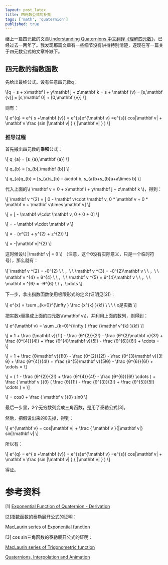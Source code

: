 ```yaml
---
layout: post_latex
title: 四元数公式的补充
tags: ['math', 'quaternion']
published: true
---
```


<!--more-->

继上一篇四元数的文章[Understanding Quaternions 中文翻译《理解四元数》](http://www.qiujiawei.com/understanding-quaternions/)，已经过去一两年了。我发现那篇文章有一些细节没有讲得特别清楚，遂现在写一篇关于四元数公式的文章补缺下。

## 四元数的指数函数

先给出最终公式。设有任意四元数q：

\\[q = s + x\\mathbf i + y\\mathbf j + z\\mathbf k = s + \\mathbf \{v\} = [s,\\mathbf \{v\}] = [s,\\mathbf 0] + [0,\\mathbf \{v\}] \\]

则有：


\\[ e\^\{q\} = e\^\{ s +\\mathbf \{v\}\} = e\^\{s\}e\^\{\\mathbf v\} =e\^\{s\}( cos|\\mathbf v| + \\mathbf v \\frac \{sin |\\mathbf v| \} \{ |\\mathbf v| \} ) \\]


### 推导过程

首先搬出四元数的**乘积**公式：


\\[ q\_\{a\} = [s\_\{a\},\\mathbf \{a\}] \\]

\\[ q\_\{b\} = [s\_\{b\},\\mathbf \{b\}] \\]

\\[ q\_\{a\}q\_\{b\} = [s\_\{a\}s\_\{b\} - a\\cdot b, s\_\{a\}b+s\_\{b\}a+a\\times b] \\]

代入上面的\\( \\mathbf v = 0 + x\\mathbf i + y\\mathbf j + z\\mathbf k \\)，得到：

\\[ \\mathbf v \^\{2\} = [ 0 - \\mathbf v\\cdot \\mathbf v, 0 * \\mathbf v + 0 * \\mathbf v + \\mathbf v\\times \\mathbf v] \\]

\\[ = [ - \\mathbf v\\cdot \\mathbf v, 0 + 0 + 0] \\]

\\[ = - \\mathbf v\\cdot \\mathbf v \\]

\\[ = - (x\^\{2\} + y\^\{2\} + z\^\{2\}) \\]

\\[ = -|\\mathbf v|\^\{2\} \\]

这时候设\\( |\\mathbf v| = θ  \\) （注意，这个θ没有实际意义，只是一个临时符号），那么就有：

\\[ \\mathbf v \^\{2\} =  -θ\^\{2\} \\ \\ ，\\ \\ \\mathbf v \^\{3\} =  -θ\^\{2\}\\mathbf v \\ \\ ，\\ \\ \\mathbf v \^\{4\} = θ\^\{4\}  \\ \\ ，\\ \\ \\mathbf v \^\{5\} = θ\^\{4\}\\mathbf v \\ \\ ，\\ \\ \\mathbf v \^\{6\} = -θ\^\{6\} \\ \\ ，\\cdots \\]


下一步，拿出指数函数使用极限形式的定义(证明见[2])：

\\[ e\^\{x\} = \\sum \_\{k=0\}\^\{\\infty \} \\frac \{x\^\{k\} \}\{k!\} \\ \\ \\ \\ x是实数 \\]


把实数x替换成上面的四元数\\(\\mathbf v\\)，并利用上面的数列，则得到：

\\[ e\^\{\\mathbf v\} = \\sum \_\{k=0\}\^\{\\infty \} \\frac \{\\mathbf v\^\{k\} \}\{k!\} \\]

\\[ = 1 + \\frac \{\\mathbf v\}\{1!\} - \\frac \{θ\^\{2\}\}\{2!\} - \\frac \{θ\^\{2\}\\mathbf v\}\{3!\} + \\frac \{θ\^\{4\}\}\{4!\} + \\frac \{θ\^\{4\}\\mathbf v\}\{5!\}  - \\frac \{θ\^\{6\}\}\{6!\} + \\cdots = \\]

\\[ = 1 + \\frac \{θ\\mathbf v\}\{1!θ\} - \\frac \{θ\^\{2\}\}\{2!\} - \\frac \{θ\^\{3\}\\mathbf v\}\{3!θ\} + \\frac \{θ\^\{4\}\}\{4!\} + \\frac \{θ\^\{5\}\\mathbf v\}\{5!θ\}  - \\frac \{θ\^\{6\}\}\{6!\} + \\cdots = \\]

\\[ = ( 1 - \\frac \{θ\^\{2\}\}\{2!\} + \\frac \{θ\^\{4\}\}\{4!\} - \\frac \{θ\^\{6\}\}\{6!\}  \\cdots ) +  \\frac \{ \\mathbf v \}\{θ\} ( \\frac \{θ\}\{1!\} - \\frac \{θ\^\{3\}\}\{3!\} + \\frac \{θ\^\{5\}\}\{5!\} \\cdots )  = \\]

\\[ = cosθ + \\frac \{ \\mathbf v \}\{θ\} sinθ  \\]

最后一步里，2个无穷数列变成三角函数，是用了泰勒公式[3]。

然后，把假设出来的θ去掉，得到： 

\\[ e\^\{\\mathbf v\}  = cos|\\mathbf v| + \\frac \{ \\mathbf v \}\{|\\mathbf v|\} sin|\\mathbf v|  \\]


所以有：

\\[ e\^\{q\} = e\^\{ s +\\mathbf \{v\}\} = e\^\{s\}e\^\{\\mathbf v\} =e\^\{s\}( cos|\\mathbf v| + \\mathbf v \\frac \{sin |\\mathbf v| \} \{ |\\mathbf v| \} ) \\]


得证。

# 参考资料

[1] [Exponential Function of Quaternion - Derivation](http://math.stackexchange.com/questions/1030737/exponential-function-of-quaternion-derivation)

[2]指数函数的泰勒展开公式的证明：

[MacLaurin series of Exponential function](http://www.songho.ca/math/taylor/taylor_exp.html)


[3] cos sin三角函数的泰勒展开公式的证明：

[MacLaurin series of Trigonometric function](http://www.songho.ca/math/taylor/taylor_tri.html)

[Quaternions, Interpolation and Animation](http://web.mit.edu/2.998/www/QuaternionReport1.pdf)
